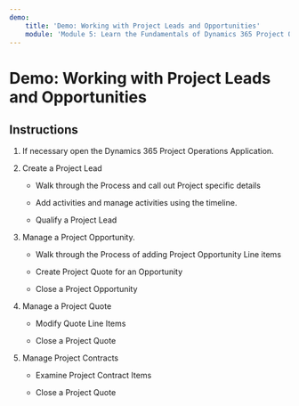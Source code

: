 ```yaml
---
demo:
    title: 'Demo: Working with Project Leads and Opportunities'
    module: 'Module 5: Learn the Fundamentals of Dynamics 365 Project Operations'
---
```


# Demo: Working with Project Leads and Opportunities

## Instructions

1. If necessary open the Dynamics 365 Project Operations Application. 

2. Create a Project Lead

	- Walk through the Process and call out Project specific details

	- Add activities and manage activities using the timeline. 

	- Qualify a Project Lead

3. Manage a Project Opportunity.

	- Walk through the Process of adding Project Opportunity Line items

	- Create Project Quote for an Opportunity

	- Close a Project Opportunity

4. Manage a Project Quote

	- Modify Quote Line Items

	- Close a Project Quote

5. Manage Project Contracts

	- Examine Project Contract Items

	- Close a Project Quote
